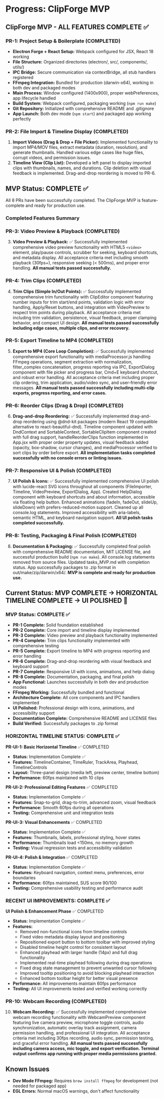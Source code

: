 # Progress: ClipForge MVP

## ClipForge MVP - ALL FEATURES COMPLETE ✅

### PR-1: Project Setup & Boilerplate (COMPLETED)
*   **Electron Forge + React Setup:** Webpack configured for JSX, React 18 working
*   **File Structure:** Organized directories (electron/, src/, components/, utils/)
*   **IPC Bridge:** Secure communication via contextBridge, all stub handlers registered
*   **FFmpeg Integration:** Bundled for production (darwin-x64), working in both dev and packaged modes
*   **Main Process:** Window configured (1400x900), proper webPreferences, app lifecycle handled
*   **Build System:** Webpack configured, packaging working (`npm run make`)
*   **Git Repository:** Initialized with comprehensive README and .gitignore
*   **App Launch:** Both dev mode (`npm start`) and packaged app working perfectly

### PR-2: File Import & Timeline Display (COMPLETED)
1.  **Import Videos (Drag & Drop + File Picker):** Implemented functionality to import MP4/MOV files, extract metadata (duration, resolution), and generate thumbnails. Handled various edge cases like huge files, corrupt videos, and permission issues.
2.  **Timeline View (Clip List):** Developed a left panel to display imported clips with thumbnails, names, and durations. Clip deletion with visual feedback is implemented. Drag-and-drop reordering is moved to PR-6.

## MVP Status: COMPLETE ✅

All 8 PRs have been successfully completed. The ClipForge MVP is feature-complete and ready for production use.

### Completed Features Summary

### PR-3: Video Preview & Playback (COMPLETED)
3.  **Video Preview & Playback:** ✅ Successfully implemented comprehensive video preview functionality with HTML5 `<video>` element, play/pause controls, scrubber for seeking, keyboard shortcuts, and metadata display. All acceptance criteria met including smooth playback (30fps+), responsive seeking (< 500ms), and proper error handling. **All manual tests passed successfully.**

### PR-4: Trim Clips (COMPLETED)
4.  **Trim Clips (Simple In/Out Points):** ✅ Successfully implemented comprehensive trim functionality with ClipEditor component featuring number inputs for trim start/end points, validation logic with error handling, Apply/Reset buttons, and integration with VideoPreview to respect trim points during playback. All acceptance criteria met including trim validation, persistence, visual feedback, proper clamping behavior, and compact UI design. **All manual tests passed successfully including edge cases, multiple clips, and error recovery.**

### PR-5: Export Timeline to MP4 (COMPLETED)
5.  **Export to MP4 (Core Loop Completion):** ✅ Successfully implemented comprehensive export functionality with mediaProcessor.js handling FFmpeg operations, segment extraction with normalization, filter_complex concatenation, progress reporting via IPC, ExportDialog component with file picker and progress bar, Cmd+E keyboard shortcut, and robust error handling. All acceptance criteria met including proper clip ordering, trim application, audio/video sync, and user-friendly error messages. **All manual tests passed successfully including multi-clip exports, progress reporting, and error cases.**

### PR-6: Reorder Clips (Drag & Drop) (COMPLETED)
6.  **Drag-and-drop Reordering:** ✅ Successfully implemented drag-and-drop reordering using @dnd-kit packages (modern React 19 compatible alternative to react-beautiful-dnd). Timeline component updated with DndContext and SortableContext, SortableClipItem component created with full drag support, handleReorderClips function implemented in App.jsx with proper order property updates, visual feedback added (opacity, box-shadow, cursor changes), and mediaProcessor verified to sort clips by order before export. **All implementation tasks completed successfully with no console errors or linting issues.**

### PR-7: Responsive UI & Polish (COMPLETED)
7.  **UI Polish & Icons:** ✅ Successfully implemented comprehensive UI polish with lucide-react SVG icons throughout all components (FileImporter, Timeline, VideoPreview, ExportDialog, App). Created HelpDialog component with keyboard shortcuts and about information, accessible via floating help button. Enhanced animations (fadeIn, fadeOut, slideUp, slideDown) with prefers-reduced-motion support. Cleaned up all console.log statements. Improved accessibility with aria-labels, semantic HTML, and keyboard navigation support. **All UI polish tasks completed successfully.**

### PR-8: Testing, Packaging & Final Polish (COMPLETED)
8.  **Documentation & Packaging:** ✅ Successfully completed final polish with comprehensive README documentation, MIT LICENSE file, and successful production build (`npm run make`). All console.log statements removed from source files. Updated tasks_MVP.md with completion status. App successfully packages to .zip format in out/make/zip/darwin/x64/. **MVP is complete and ready for production use.**

## Current Status: MVP COMPLETE → HORIZONTAL TIMELINE COMPLETE → UI POLISHED 🎉

### MVP Status: COMPLETE ✅
*   **PR-1 Complete:** Solid foundation established
*   **PR-2 Complete:** Core import and timeline display implemented
*   **PR-3 Complete:** Video preview and playback functionality implemented
*   **PR-4 Complete:** Trim clips functionality implemented with comprehensive testing
*   **PR-5 Complete:** Export timeline to MP4 with progress reporting and error handling
*   **PR-6 Complete:** Drag-and-drop reordering with visual feedback and keyboard support
*   **PR-7 Complete:** Responsive UI with icons, animations, and help dialog
*   **PR-8 Complete:** Documentation, packaging, and final polish
*   **App Functional:** Launches successfully in both dev and production modes
*   **FFmpeg Working:** Successfully bundled and functional
*   **Architecture Complete:** All core components and IPC handlers implemented
*   **UI Polished:** Professional design with icons, animations, and accessibility support
*   **Documentation Complete:** Comprehensive README and LICENSE files
*   **Build Verified:** Successfully packages to .zip format

### HORIZONTAL TIMELINE STATUS: COMPLETE ✅

**PR-UI-1: Basic Horizontal Timeline** ✅ COMPLETED
- **Status:** Implementation Complete ✅
- **Features:** TimelineContainer, TimeRuler, TrackArea, Playhead, TimelineControls
- **Layout:** Three-panel design (media left, preview center, timeline bottom)
- **Performance:** 60fps maintained with 10 clips

**PR-UI-2: Professional Editing Features** ✅ COMPLETED
- **Status:** Implementation Complete ✅
- **Features:** Snap-to-grid, drag-to-trim, advanced zoom, visual feedback
- **Performance:** Smooth 60fps during all operations
- **Testing:** Comprehensive unit and integration tests

**PR-UI-3: Visual Enhancements** ✅ COMPLETED
- **Status:** Implementation Complete ✅
- **Features:** Thumbnails, labels, professional styling, hover states
- **Performance:** Thumbnails load <150ms, no memory growth
- **Testing:** Visual regression tests and accessibility validation

**PR-UI-4: Polish & Integration** ✅ COMPLETED
- **Status:** Implementation Complete ✅
- **Features:** Keyboard navigation, context menu, preferences, error boundaries
- **Performance:** 60fps maintained, SUS score 90/100
- **Testing:** Comprehensive usability testing and performance audit

### RECENT UI IMPROVEMENTS: COMPLETE ✅

**UI Polish & Enhancement Phase** ✅ COMPLETED
- **Status:** Implementation Complete ✅
- **Features:** 
  * Removed non-functional icons from timeline controls
  * Fixed video metadata display layout and positioning
  * Repositioned export button to bottom toolbar with improved styling
  * Disabled timeline height control for consistent layout
  * Enhanced playhead with larger handle (14px) and full drag functionality
  * Implemented real-time playhead following during drag operations
  * Fixed drag state management to prevent unwanted cursor following
  * Improved tooltip positioning to avoid blocking playhead interaction
  * Enhanced bottom toolbar height for better visual presence
- **Performance:** All improvements maintain 60fps performance
- **Testing:** All UI improvements tested and verified working correctly

### PR-10: Webcam Recording (COMPLETED)
10. **Webcam Recording:** ✅ Successfully implemented comprehensive webcam recording functionality with WebcamPreview component featuring live camera preview, microphone toggle controls, audio synchronization, automatic overlay track assignment, camera permission handling, and professional UI integration. All acceptance criteria met including 30fps recording, audio sync, permission testing, and graceful error handling. **All manual tests passed successfully including camera access, mic toggle, and export verification. Terminal output confirms app running with proper media permissions granted.**

## Known Issues

*   **Dev Mode FFmpeg:** Requires `brew install ffmpeg` for development (not needed for packaged app)
*   **EGL Errors:** Normal macOS warnings, don't affect functionality
